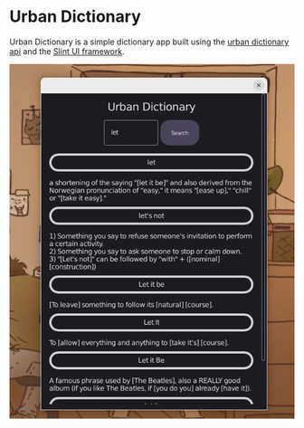 # Urban Dictionary

Urban Dictionary is a simple dictionary app built using the [urban dictionary api](https://api.urbandictionary.com/v0/define?term=api) and the [Slint UI framework](https://slint.dev).

![application screenshot](./screenshot.png)
